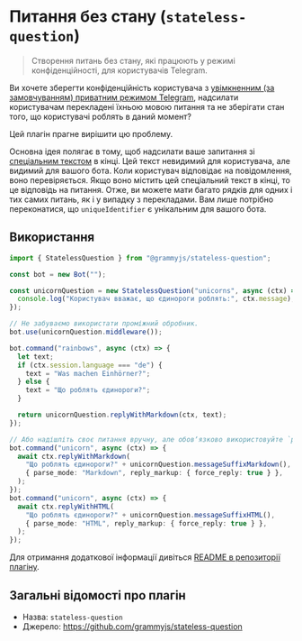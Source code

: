 # Питання без стану (`stateless-question`)

> Створення питань без стану, які працюють у режимі конфіденційності, для користувачів Telegram.

Ви хочете зберегти конфіденційність користувача з [увімкненним (за замовчуванням) приватним режимом Telegram](https://core.telegram.org/bots/features#privacy-mode), надсилати користувачам перекладені їхньою мовою питання та не зберігати стан того, що користувачі роблять в даний момент?

Цей плагін прагне вирішити цю проблему.

Основна ідея полягає в тому, щоб надсилати ваше запитання зі [спеціальним текстом](https://en.wikipedia.org/wiki/Zero-width_non-joiner) в кінці.
Цей текст невидимий для користувача, але видимий для вашого бота.
Коли користувач відповідає на повідомлення, воно перевіряється.
Якщо воно містить цей спеціальний текст в кінці, то це відповідь на питання.
Отже, ви можете мати багато рядків для одних і тих самих питань, як і у випадку з перекладами.
Вам лише потрібно переконатися, що `uniqueIdentifier` є унікальним для вашого бота.

## Використання

```ts
import { StatelessQuestion } from "@grammyjs/stateless-question";

const bot = new Bot("");

const unicornQuestion = new StatelessQuestion("unicorns", async (ctx) => {
  console.log("Користувач вважає, що єдинороги роблять:", ctx.message);
});

// Не забуваємо використати проміжний обробник.
bot.use(unicornQuestion.middleware());

bot.command("rainbows", async (ctx) => {
  let text;
  if (ctx.session.language === "de") {
    text = "Was machen Einhörner?";
  } else {
    text = "Що роблять єдинороги?";
  }

  return unicornQuestion.replyWithMarkdown(ctx, text);
});

// Або надішліть своє питання вручну, але обовʼязково використовуйте `parse_mode` та `force_reply`!
bot.command("unicorn", async (ctx) => {
  await ctx.replyWithMarkdown(
    "Що роблять єдинороги?" + unicornQuestion.messageSuffixMarkdown(),
    { parse_mode: "Markdown", reply_markup: { force_reply: true } },
  );
});
bot.command("unicorn", async (ctx) => {
  await ctx.replyWithHTML(
    "Що роблять єдинороги?" + unicornQuestion.messageSuffixHTML(),
    { parse_mode: "HTML", reply_markup: { force_reply: true } },
  );
});
```

Для отримання додаткової інформації дивіться [README в репозиторії плагіну](https://github.com/grammyjs/stateless-question).

## Загальні відомості про плагін

- Назва: `stateless-question`
- Джерело: <https://github.com/grammyjs/stateless-question>

